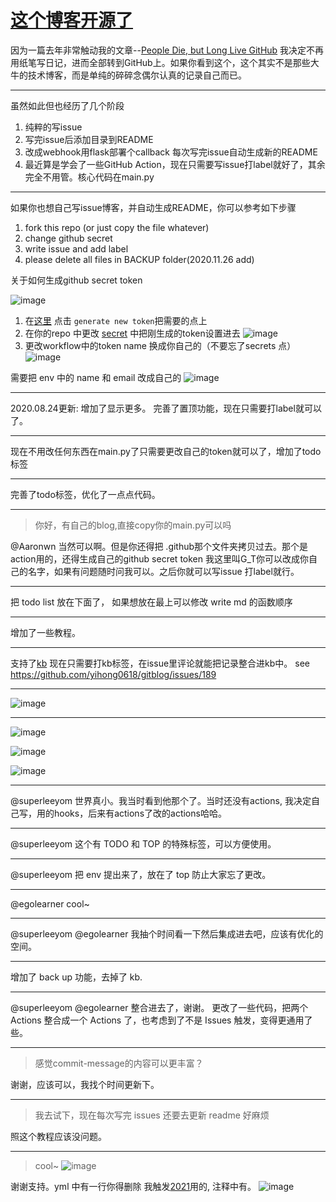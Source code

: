 # [这个博客开源了](https://github.com/yihong0618/gitblog/issues/177)

因为一篇去年非常触动我的文章--[People Die, but Long Live GitHub](https://laike9m.com/blog/people-die-but-long-live-github,122/)
我决定不再用纸笔写日记，进而全部转到GitHub上。如果你看到这个，这个其实不是那些大牛的技术博客，而是单纯的碎碎念偶尔认真的记录自己而已。

---
虽然如此但也经历了几个阶段

1. 纯粹的写issue
2. 写完issue后添加目录到README
3. 改成webhook用flask部署个callback 每次写完issue自动生成新的README
4.  最近算是学会了一些GitHub Action，现在只需要写issue打label就好了，其余完全不用管。核心代码在main.py

---

如果你也想自己写issue博客，并自动生成README，你可以参考如下步骤

1. fork this repo (or just copy the  file whatever)
2. change github secret 
3. write issue and add label
4. please delete all files in BACKUP folder(2020.11.26 add)

关于如何生成github secret token

![image](https://user-images.githubusercontent.com/15976103/91701631-27079f00-ebaa-11ea-8586-33b5989b73fb.png)
1. 在[这里](https://github.com/settings/tokens) 点击 `generate new token`把需要的点上
2. 在你的repo 中更改 [secret]() 中把刚生成的token设置进去
![image](https://user-images.githubusercontent.com/15976103/91701799-6209d280-ebaa-11ea-89a2-07f5699d9acb.png)
3. 更改workflow中的token name 换成你自己的（不要忘了secrets 点）
![image](https://user-images.githubusercontent.com/15976103/91702020-b745e400-ebaa-11ea-95e2-e2f9bcad917a.png)

需要把 env 中的 name 和 email 改成自己的
![image](https://user-images.githubusercontent.com/15976103/98512693-afd54200-22a1-11eb-9645-d0784b8c8ed3.png)


---

2020.08.24更新: 增加了显示更多。 完善了置顶功能，现在只需要打label就可以了。

---

现在不用改任何东西在main.py了只需要更改自己的token就可以了，增加了todo标签

---

完善了todo标签，优化了一点点代码。

---

> 你好，有自己的blog,直接copy你的main.py可以吗

@Aaronwn
当然可以啊。但是你还得把 .github那个文件夹拷贝过去。那个是action用的，还得生成自己的github secret token 我这里叫G_T你可以改成你自己的名字，如果有问题随时问我可以。之后你就可以写issue 打label就行。

---

把 todo list 放在下面了， 如果想放在最上可以修改 write md 的函数顺序

---

增加了一些教程。

---

支持了[kb](https://github.com/gnebbia/kb)
现在只需要打kb标签，在issue里评论就能把记录整合进kb中。
see https://github.com/yihong0618/gitblog/issues/189

---

![image](https://user-images.githubusercontent.com/15976103/96670577-3dec9580-1392-11eb-9915-cce19954cd6a.png)


---

![image](https://user-images.githubusercontent.com/15976103/96670695-958b0100-1392-11eb-8b10-009f3321f743.png)

![image](https://user-images.githubusercontent.com/15976103/96670714-a471b380-1392-11eb-8442-7465c87f8cd4.png)

![image](https://user-images.githubusercontent.com/15976103/96671101-abe58c80-1393-11eb-85f6-f97309d69809.png)


---

@superleeyom 世界真小。我当时看到他那个了。当时还没有actions, 我决定自己写，用的hooks，后来有actions了改的actions哈哈。

---

@superleeyom 这个有 TODO 和 TOP 的特殊标签，可以方便使用。

---

@superleeyom 把 env 提出来了，放在了 top 防止大家忘了更改。

---

@egolearner  cool~

---

@superleeyom @egolearner 我抽个时间看一下然后集成进去吧，应该有优化的空间。

---

增加了 back up 功能，去掉了 kb. 

---

@superleeyom @egolearner 整合进去了，谢谢。
更改了一些代码，把两个 Actions 整合成一个 Actions 了，也考虑到了不是 Issues 触发，变得更通用了些。 

---

> 感觉commit-message的内容可以更丰富？

谢谢，应该可以，我找个时间更新下。

---

> 我去试下，现在每次写完 issues 还要去更新 readme 好麻烦

照这个教程应该没问题。

---

> cool~
> ![image](https://user-images.githubusercontent.com/39453990/104573453-dba0e980-568f-11eb-95f6-55b78f72b4cc.png)

谢谢支持。yml 中有一行你得删除 我触发[2021](https://github.com/yihong0618/2021)用的, 注释中有。
![image](https://user-images.githubusercontent.com/15976103/104575398-03914c80-5692-11eb-8f1c-b3d08690b43c.png)
